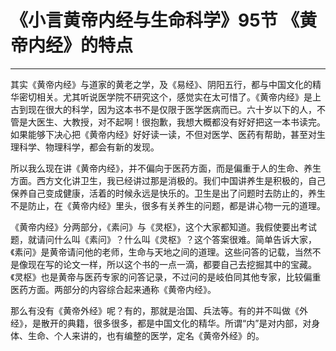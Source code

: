 # 《小言黄帝内经与生命科学》95节 《黄帝内经》的特点

------

其实《黄帝内经》与道家的黄老之学，及《易经》、阴阳五行，都与中国文化的精华密切相关。尤其听说医学院不研究这个，感觉实在太可惜了。《黄帝内经》是上古到现在很大的科学，因为这本书不是仅限于医学医病而已。六十岁以下的人，不管是大医生、大教授，对不起啊！很抱歉，我想大概都没有好好把这一本书读完。如果能够下决心把《黄帝内经》好好读一读，不但对医学、医药有帮助，甚至对生理科学、物理科学，都会有新的发现。

所以我么现在讲《黄帝内经》，并不偏向于医药方面，而是偏重于人的生命、养生方面。西方文化讲卫生，我已经讲过那是消极的。我们中国讲养生是积极的，自己保养自己变成健康，活着的时候永远是快乐的。卫生是出了问题时去防止的，养生不是防止，在《黄帝内经》里头，很多有关养生的问题，都是讲心物一元的道理。

《黄帝内经》分两部分，《素问》与《灵枢》，这个大家都知道。我假使要出考试题，就请问什么叫《素问》？什么叫《灵枢》？这个答案很难。简单告诉大家，《素问》是黄帝请问他的老师，生命与天地之间的道理。这些问答的记载，当然不是像现在写的论文一样，所以这个书的一点一滴，都要自己去挖掘其中的宝藏。《灵枢》也是黄帝与医药专家的问答记录，不过问的是岐伯同其他专家，比较偏重医药方面。两部分的内容综合起来通称《黄帝内经》。

那么有没有《黄帝外经》呢？有的，那就是治国、兵法等。有的并不叫做《外经》，是散开的典籍，很多很多，都是中国文化的精华。所谓“内”是对内部，对身体、生命、个人来讲的，也有编整的医学，定名《黄帝外经》的。